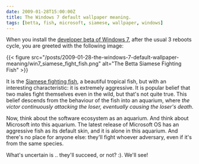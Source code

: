 ```yaml
---
date: 2009-01-28T15:00:00Z
title: The Windows 7 default wallpaper meaning.
tags: [betta, fish, microsoft, siamese, wallpaper, windows]
---
```


When you install the [developer beta of Windows
7](http://www.microsoft.com/windows/windows-7/beta-download.aspx), after the
usual 3 reboots cycle, you are greeted with the following image:

{{< figure src="/posts/2009-01-28-the-windows-7-default-wallpaper-meaning/win7_siamese_fight_fish.png" alt="The Betta Siamese Fighting Fish" >}}

It is the [Siamese fighting fish](http://en.wikipedia.org/wiki/Betta_fish), a
beautiful tropical fish, but with an interesting characteristic: it is
extremely aggressive. It is popular belief that two males fight themselves even
in the wild, but that's not quite true. This belief descends from the behaviour
of the fish into an aquarium, where *the victor continuously attacking the
loser, eventually causing the loser's death*.

Now, think about the software ecosystem as an aquarium. And think about
Microsoft into this aquarium. The latest release of Microsoft OS has an
aggressive fish as its default skin, and it is alone in this aquarium. And
there's no place for anyone else: they'll fight whoever adversary, even if it's
from the same species.

What's uncertain is .. they'll succeed, or not? :). We'll see!
